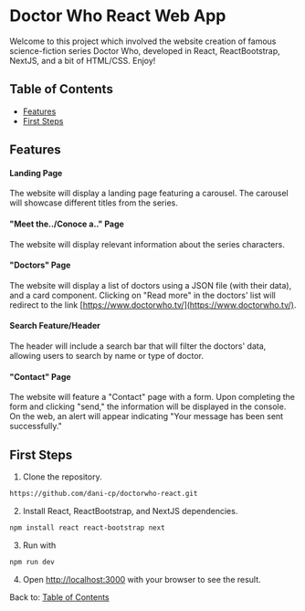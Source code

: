 # Doctor Who React Web App

Welcome to this project which involved the website creation of famous science-fiction series Doctor Who, developed in React, ReactBootstrap, NextJS, and a bit of HTML/CSS. Enjoy!

## Table of Contents

- [Features](#description)
- [First Steps](#firststeps)

## Features

#### Landing Page
The website will display a landing page featuring a carousel. The carousel will showcase different titles from the series.

#### "Meet the../Conoce a.." Page

The website will display relevant information about the series characters.

#### "Doctors" Page

The website will display a list of doctors using a JSON file (with their data), and a card component. Clicking on "Read more" in the doctors' list will redirect to the link [https://www.doctorwho.tv/](https://www.doctorwho.tv/).

#### Search Feature/Header

The header will include a search bar that will filter the doctors' data, allowing users to search by name or type of doctor.

#### "Contact" Page

The website will feature a "Contact" page with a form. Upon completing the form and clicking "send," the information will be displayed in the console. On the web, an alert will appear indicating "Your message has been sent successfully."


## First Steps
1. Clone the repository.
```bash
https://github.com/dani-cp/doctorwho-react.git
```
2. Install React, ReactBootstrap, and NextJS dependencies.
```bash
npm install react react-bootstrap next
```
3. Run with 
```bash
npm run dev
```
4. Open [http://localhost:3000](http://localhost:3000) with your browser to see the result.


Back to: [Table of Contents](#table-of-contents)